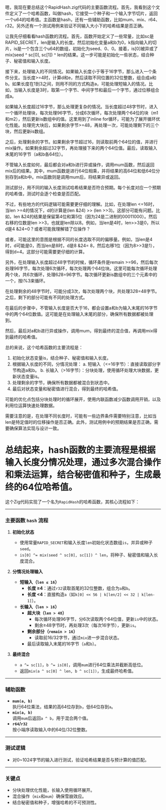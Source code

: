 嗯，我现在要总结这个RapidHash.zig代码的主要函数流程。首先，我看到这个文件定义了一个哈希函数，叫做hash，它接受一个种子和一个输入字节切片，返回一个u64的哈希值。主函数是hash，还有一些辅助函数，比如mum、mix、r64、r32。另外还有一个测试用例来验证不同输入大小下的哈希结果是否正确。

让我先仔细看看hash函数的流程。首先，函数开始定义了一些常量，比如sc是RAPID_SECRET，len是输入的长度。然后初始化变量a和b为0，k指向输入的切片，is是一个包含三个u64的数组，初始化为seed、0、0。接着，is[0]被异或了mix(seed ^ sc[0], sc[1]) ^ len的结果。这一步可能是初始化一些状态，结合种子、秘密值和输入长度。

接下来，处理输入的不同情况。如果输入长度小于等于16字节，那么进入一个条件分支。当长度>=4时，计算d和e，然后读取不同位置的32位整数，组合成a和b。如果长度在1到3之间，则用不同的方式构造a，可能处理短输入的情况。比如，当输入长度是3时，取第一个字节、中间字节和最后一个字节，通过位移组合成a。

如果输入长度超过16字节，那么处理更复杂的情况。当长度超过48字节时，进入一个循环处理块，每次处理96字节，分成6次循环，每次处理两个64位的块（m1和m2），然后更新is数组中的值。这里用到了inline for循环，可能为了展开循环优化性能。处理完大块后，如果剩余字节>=48，再处理一次，可能处理剩下的三个块，然后更新is数组。

之后，处理剩余的字节。如果剩余字节超过16，则读取前两个64位的值，并进行mix操作。如果剩余超过32字节，再处理接下来的两个64位值。最后，读取输入末尾的16字节（a和b各64位）。

不管输入长度如何，最后都会对a和b进行异或操作，调用mum函数，然后返回mix后的结果。其中，mum函数是进行64位相乘，并将结果的高64位和低64位分别存到a和b中。mix函数则是调用mum后，将结果异或返回。

测试部分，用不同的输入长度测试哈希结果是否符合预期。每个长度对应一个预期的哈希值，测试时会逐个检查是否匹配。

不过，有些地方的代码逻辑可能需要更仔细的理解。比如，在处理len <=16时，当len >=4的情况下，d的计算是(len &24) >> (len >>3)。这部分可能有问题。比如，len &24的结果是保留第4位和第5位（因为24是二进制的00011000）。然后右移的位数是len >>3，也就是len除以8。例如，当len是4时，len>>3是0，所以d是4 &24=0？或者可能我理解错了位操作？

或者，可能这里的意图是根据不同的长度选取不同的偏移量。例如，当len是4时，d可能是0，而当len是8时，d是8 &24= 8，然后右移1位（因为8>>3是1），得到d=4。这部分可能需要更仔细的计算。

另外，在处理输入长度超过48字节的时候，循环条件是remain >=96，然后每次处理96字节，每次处理6次循环，每次处理两个64位块。这里可能每次循环处理两个块，共6次循环，处理6*2*8=96字节。每次循环更新is数组中的三个元素中的一个，按i%3来循环。

在处理剩余的48字节时，可能分成3次，每次处理两个块，共处理3*2*8=48字节。之后，剩下的部分可能有不同的处理方式。

在最后的步骤中，不管输入长度是否大于16，都会设置a和b为输入末尾的16字节中的两个64位数值。这可能是在处理输入末尾的部分，确保所有数据都被处理到。

然后，最后对a和b进行异或操作，调用mum，得到最终的混合值，再调用mix得到最终的哈希值。

总的来说，这个哈希函数的主要流程是：

1. 初始化状态变量is，结合种子、秘密值和输入长度。
2. 根据输入长度的不同，分情况处理：
   a. 短输入（<=16字节）：直接读取部分字节构造a和b。
   b. 长输入（>16字节）：分块处理，使用循环处理大块数据，更新状态变量is。
3. 处理剩余的字节，确保所有数据都被混合到状态中。
4. 最后对状态变量和秘密值进行混合，得到最终的哈希值。

可能的优化点包括分块处理时的循环展开，使用内联函数减少函数调用开销，以及利用位运算快速处理数据。

需要注意的是，在处理不同长度时，可能有一些边界条件需要特别注意，比如当len是特定值时的位移操作是否正确。此外，测试用例中的预期结果是否正确，需要确保算法实现与设计一致。

总结起来，hash函数的主要流程是根据输入长度分情况处理，通过多次混合操作和乘法运算，结合秘密值和种子，生成最终的64位哈希值。
================================================
这个Zig代码实现了一个名为`RapidHash`的哈希函数，其核心流程如下：

---

### **主要函数 `hash` 流程**
1. **初始化状态**  
   - 使用常量`RAPID_SECRET`和输入长度`len`初始化状态数组`is`，并异或种子`seed`。
   - `is[0] ^= mix(seed ^ sc[0], sc[1]) ^ len`，将种子、秘密值和输入长度混合。

2. **分情况处理输入**  
   - **短输入（`len ≤ 16`）**  
     - **长度 ≥4**：通过`r32`读取首尾的32位整数，组合为`a`和`b`。
     - **长度 <4**：直接构造`a`（如`k[0] << 56 | k[len/2] << 32 | k[len-1]`）。
   - **长输入（`len > 16`）**  
     - **超大块（`len > 48`）**  
       - 每次循环处理96字节，分6次读取两个64位值，更新`is`中的状态。
       - 剩余≥48字节时，再处理3次（每次16字节），更新`is`。
     - **剩余部分（`remain > 16`）**  
       - 读取前16/32字节，通过`mix`进一步混合状态。
     - 最后读取输入末尾的16字节（`a`和`b`）。

3. **最终混合**  
   - `a ^= sc[1]`，`b ^= is[0]`，调用`mum`进行64位乘法并截断高低位。
   - 返回`mix(a ^ sc[0] ^ len, b ^ sc[1])`，生成最终哈希值。

---

### **辅助函数**
- **`mum(a, b)`**  
  执行64位乘法，结果的高64位存到`b`，低64位存到`a`。
- **`mix(a, b)`**  
  调用`mum`后返回`a ^ b`，用于混合两个值。
- **`r64`/`r32`**  
  按小端序读取输入中的64位/32位整数。

---

### **测试逻辑**
- 对0~1024字节的输入进行测试，验证哈希结果是否与预计算的值匹配。

---

### **关键点**
- 分块处理优化性能，长输入使用循环展开。
- 混合操作（`mix`和`mum`）确保雪崩效应。
- 结合秘密值和种子，增强哈希的不可预测性。